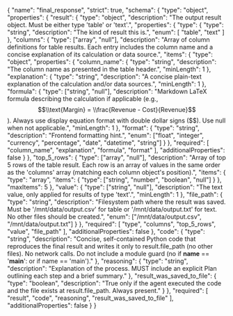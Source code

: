 {
  "name": "final_response",
  "strict": true,
  "schema": {
    "type": "object",
    "properties": {
      "result": {
        "type": "object",
        "description": "The output result object. Must be either type 'table' or 'text'.",
        "properties": {
          "type": {
            "type": "string",
            "description": "The kind of result this is.",
            "enum": [
              "table",
              "text"
            ]
          },
          "columns": {
            "type": ["array", "null"],
            "description": "Array of column definitions for table results. Each entry includes the column name and a concise explanation of its calculation or data source.",
            "items": {
              "type": "object",
              "properties": {
                "column_name": {
                  "type": "string",
                  "description": "The column name as presented in the table header.",
                  "minLength": 1
                },
                "explanation": {
                  "type": "string",
                  "description": "A concise plain-text explanation of the calculation and/or data sources.",
                  "minLength": 1
                },
                "formula": {
                  "type": ["string", "null"],
                  "description": "Markdown LaTeX formula describing the calculation if applicable (e.g., $$\\text{Margin} = \\frac{Revenue - Cost}{Revenue}$$). Always use display equation format with double dollar signs ($$). Use null when not applicable.",
                  "minLength": 1
                },
                "format": {
                  "type": "string",
                  "description": "Frontend formatting hint.",
                  "enum": ["float", "integer", "currency", "percentage", "date", "datetime", "string"]
                }
              },
              "required": [
                "column_name",
                "explanation",
                "formula",
                "format"
              ],
              "additionalProperties": false
            }
          },
          "top_5_rows": {
            "type": ["array", "null"],
            "description": "Array of top 5 rows of the table result. Each row is an array of values in the same order as the 'columns' array (matching each column object's position).",
            "items": {
              "type": "array",
              "items": {
                "type": ["string", "number", "boolean", "null"]
              }
            },
            "maxItems": 5
          },
          "value": {
            "type": ["string", "null"],
            "description": "The text value, only applied for results of type 'text'.",
            "minLength": 1
          },
          "file_path": {
            "type": "string",
            "description": "Filesystem path where the result was saved. Must be '/mnt/data/output.csv' for table or '/mnt/data/output.txt' for text. No other files should be created.",
            "enum": ["/mnt/data/output.csv", "/mnt/data/output.txt"]
          }
        },
        "required": [
          "type",
          "columns",
          "top_5_rows",
          "value",
          "file_path"
        ],
        "additionalProperties": false
      },
      "code": {
        "type": "string",
        "description": "Concise, self-contained Python code that reproduces the final result and writes it only to result.file_path (no other files). No network calls. Do not include a module guard (no if **name** == '**main**': or if name == 'main')."
      },
      "reasoning": {
        "type": "string",
        "description": "Explanation of the process. MUST include an explicit Plan outlining each step and a brief summary."
      },
      "result_was_saved_to_file": {
        "type": "boolean",
        "description": "True only if the agent executed the code and the file exists at result.file_path. Always present."
      }
    },
    "required": [
      "result",
      "code",
      "reasoning",
      "result_was_saved_to_file"
    ],
    "additionalProperties": false
  }
}